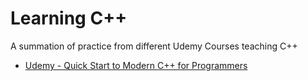 # Learning C++

A summation of practice from different Udemy Courses teaching C++

- [Udemy - Quick Start to Modern C++ for Programmers](./quick-start-to-modern-cpp/)
